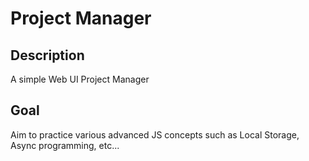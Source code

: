 # Project Manager
## Description
A simple Web UI Project Manager
## Goal
Aim to practice various advanced JS concepts such as Local Storage, Async programming, etc...
